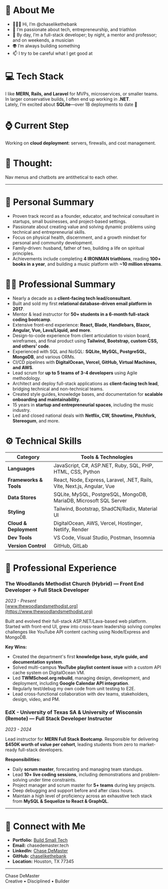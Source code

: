 # 💫 About Me
- 🧑🏻‍💻 Hi, I’m @chaselikethebank  
- 🚀 I’m passionate about tech, entrepreneurship, and triathlon  
- 🌱 By day, I’m a full-stack developer; by night, a mentor and professor; and on weekends, a musician  
- 👽 I’m always building something  
- 📫 I try to be careful what I get good at  

# 💻 Tech Stack
I like **MERN, Rails, and Laravel** for MVPs, microservices, or smaller teams.  
In larger conservative builds, I often end up working in **.NET**.  
Lately, I’m excited about **SQLite**—over 1B deployments to date 🚀  

# ⌚ Current Step
Working on **cloud deployment**: servers, firewalls, and cost management.

# 🚀 Thought:
Nav menus and chatbots are antithetical to each other.

---

# 📄 Personal Summary
- Proven track record as a founder, educator, and technical consultant in startups, small businesses, and project-based settings.
- Passionate about creating value and solving dynamic problems using technical and entrepreneurial skills.
- Focus on physical health, discernment, and a growth mindset for personal and community development.
- Family-driven: husband, father of two, building a life on spiritual principles.
- Achievements include completing **4 IRONMAN triathlons**, reading **100+ books in a year**, and building a music platform with **~10 million streams**.

# 👨‍💻 Professional Summary
- Nearly a decade as a **client-facing tech lead/consultant**.
- Built and sold my first **relational database-driven email platform in 2017**.
- Mentor & lead instructor for **50+ students in a 6-month full-stack coding bootcamp**.
- Extensive front-end experience: **React, Blade, Handlebars, Blazor, Angular, Vue, Lava/Liquid, and more**.
- Design-to-code experience from client articulation to vision board, wireframes, and final product using **Tailwind, Bootstrap, custom CSS, and others' code**.
- Experienced with SQL and NoSQL: **SQLite, MySQL, PostgreSQL, MongoDB**, and various ORMs.
- CI/CD pipelines with **DigitalOcean, Vercel, GitHub, Virtual Machines, and AWS**.
- Lead scrum for **up to 5 teams of 3-4 developers** using Agile methodology.
- Architect and deploy full-stack applications as **client-facing tech lead**, bridging technical and non-technical teams.
- Created style guides, knowledge bases, and documentation for **scalable onboarding and maintainability**.
- 15 years in **startup and entrepreneurial spaces**, including the music industry.
- Led and closed national deals with **Netflix, CW, Showtime, Pitchfork, Stereogum**, and more.

# ⚙ Technical Skills

| Category              | Tools & Technologies                                                              |
|-----------------------|-----------------------------------------------------------------------------------|
| **Languages**         | JavaScript, C#, ASP.NET, Ruby, SQL, PHP, HTML, CSS, Python                         |
| **Frameworks & Tools**| React, Node, Express, Laravel, .NET, Rails, Vite, Next.js, Angular, Vue            |
| **Data Stores**       | SQLite, MySQL, PostgreSQL, MongoDB, MariaDB, Microsoft SQL Server                  |
| **Styling**            | Tailwind, Bootstrap, ShadCN/Radix, Material UI                                     |
| **Cloud & Deployment**| DigitalOcean, AWS, Vercel, Hostinger, Netlify, Render                              |
| **Dev Tools**         | VS Code, Visual Studio, Postman, Insomnia                                          |
| **Version Control**   | GitHub, GitLab                                                                      |

# 🏢 Professional Experience

### The Woodlands Methodist Church (Hybrid) — Front End Developer → Full Stack Developer  
*2023 - Present*  
[www.thewoodlandsmethodist.org](https://www.thewoodlandsmethodist.org)  

Built and evolved their full-stack ASP.NET/Lava-based web platform. Started with front-end UI, grew into cross-team leadership solving complex challenges like YouTube API content caching using Node/Express and MongoDB.

**Key Wins:**
- Created the department's first **knowledge base, style guide, and documentation system**.
- Solved multi-campus **YouTube playlist content issue** with a custom API cache system on DigitalOcean VM.
- Led **TWMSchool.org rebuild**, managing design, development, and deployment, including **Google Calendar API integration**.
- Regularly test/debug my own code from unit testing to E2E.
- Lead cross-functional collaboration with dev teams, stakeholders, design, video, and PM.

### EdX - University of Texas SA & University of Wisconsin (Remote) — Full Stack Developer Instructor  
*2023 - 2024*  

Lead instructor for **MERN Full Stack Bootcamp**. Responsible for delivering **$450K worth of value per cohort**, leading students from zero to market-ready full-stack developers.

**Responsibilities:**
- Daily **scrum master**, forecasting and managing team standups.
- Lead **10+ live coding sessions**, including demonstrations and problem-solving under time constraints.
- Project manager and scrum master for **5+ teams** during key projects.
- Deep debugging and support before and after class hours.
- Maintain a high level of proficiency across an exhaustive tech stack from **MySQL & Sequelize to React & GraphQL**.

---

# 🚀 Connect with Me
- **Portfolio:** [Build Small Tech](https://buildmacro.tech/)  
- **Email:** chasedemaster.tech  
- **LinkedIn:** [Chase DeMaster](https://www.linkedin.com/in/chase-demaster/)  
- **GitHub:** [chaselikethebank](https://github.com/chaselikethebank)  
- **Location:** Houston, TX 77345  


---

Chase DeMaster  
Creative • Disciplined • Builder 

